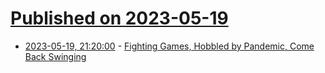 # [Published on 2023-05-19](index.md)

* [2023-05-19, 21:20:00](https://games.slashdot.org/story/23/05/19/2019251/fighting-games-hobbled-by-pandemic-come-back-swinging?utm_source=rss1.0mainlinkanon&utm_medium=feed) - [Fighting Games, Hobbled by Pandemic, Come Back Swinging](https://games.slashdot.org/story/23/05/19/2019251/fighting-games-hobbled-by-pandemic-come-back-swinging?utm_source=rss1.0mainlinkanon&utm_medium=feed)
